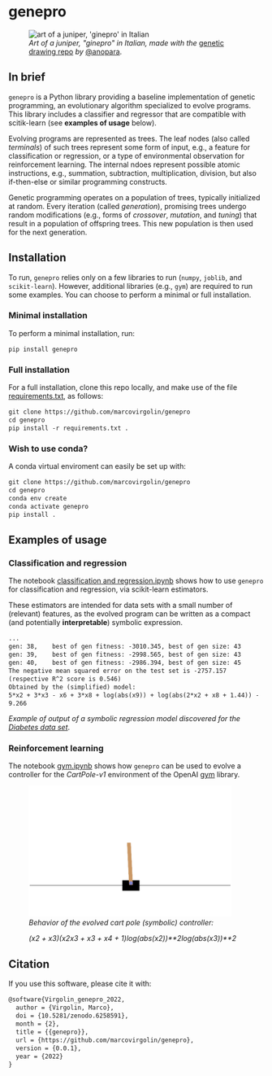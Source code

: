 # genepro
<figure>
<img src="juniper_art.png" alt="art of a juniper, 'ginepro' in Italian" width=300px/>
<figcaption>
<i>Art of a juniper, "ginepro" in Italian, made with the</i> <a href="https://github.com/anopara/genetic-drawing">genetic drawing repo</a> <i>by</i> <a href="https://github.com/anopara">@anopara</a>.
</figcaption>
</figure>

## In brief

`genepro` is a Python library providing a baseline implementation of genetic programming, an evolutionary algorithm specialized to evolve programs.
This library includes a classifier and regressor that are compatible with scitik-learn (see **examples of usage** below).

Evolving programs are represented as trees.
The leaf nodes (also called *terminals*) of such trees represent some form of input, e.g., a feature for classification or regression, or a type of environmental observation for reinforcement learning.
The internal ndoes represent possible atomic instructions, e.g., summation, subtraction, multiplication, division, but also if-then-else or similar programming constructs.

Genetic programming operates on a population of trees, typically initialized at random. 
Every iteration (called *generation*), promising trees undergo random modifications (e.g., forms of *crossover*, *mutation*, and *tuning*) that result in a population of offspring trees.
This new population is then used for the next generation.



## Installation
To run, `genepro` relies only on a few libraries to run (`numpy`, `joblib`, and `scikit-learn`).
However, additional libraries (e.g., `gym`) are required to run some examples.
You can choose to perform a minimal or full installation.

### Minimal installation
To perform a minimal installation, run:
```
pip install genepro
```

### Full installation 
For a full installation, clone this repo locally, and make use of the file [requirements.txt](requirements.txt), as follows:
```
git clone https://github.com/marcovirgolin/genepro
cd genepro
pip install -r requirements.txt .
```

### Wish to use conda?
A conda virtual enviroment can easily be set up with:
```
git clone https://github.com/marcovirgolin/genepro
cd genepro
conda env create
conda activate genepro
pip install .
```



## Examples of usage

### Classification and regression
The notebook [classification and regression.ipynb](<classification and regression.ipynb>) shows how to use `genepro` for classification and regression, via scikit-learn estimators.

These estimators are intended for data sets with a small number of (relevant) features, as the evolved program can be written as a compact (and potentially **interpretable**) symbolic expression.



```
...
gen: 38,	best of gen fitness: -3010.345,	best of gen size: 43
gen: 39,	best of gen fitness: -2998.565,	best of gen size: 43
gen: 40,	best of gen fitness: -2986.394,	best of gen size: 45
The negative mean squared error on the test set is -2757.157 (respective R^2 score is 0.546)
Obtained by the (simplified) model: 
5*x2 + 3*x3 - x6 + 3*x8 + log(abs(x9)) + log(abs(2*x2 + x8 + 1.44)) - 9.266
```
*Example of output of a symbolic regression model discovered for the [Diabetes data set](https://scikit-learn.org/stable/modules/generated/sklearn.datasets.load_diabetes.html)*.

### Reinforcement learning
The notebook [gym.ipynb](gym.ipynb) shows how `genepro` can be used to evolve a controller for the *CartPole-v1* environment of the OpenAI [gym](https://github.com/openai/gym) library.

<figure>
<img src="evolved_cartpole.gif" width=400px alt="animation displaying an evolved cart pole controller">
<figcaption>
<i>Behavior of the evolved cart pole (symbolic) controller: 

(x2 + x3)*(x2*x3 + x3 + x4 + 1)*log(abs(x2))**2*log(abs(x3))**2</i>
</figcaption>
</figure>


## Citation
If you use this software, please cite it with:
```
@software{Virgolin_genepro_2022,
  author = {Virgolin, Marco},
  doi = {10.5281/zenodo.6258591},
  month = {2},
  title = {{genepro}},
  url = {https://github.com/marcovirgolin/genepro},
  version = {0.0.1},
  year = {2022}
}
```
